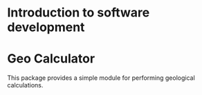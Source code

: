 # Introduction to software development
# Geo Calculator

This package provides a simple module for performing geological calculations.
